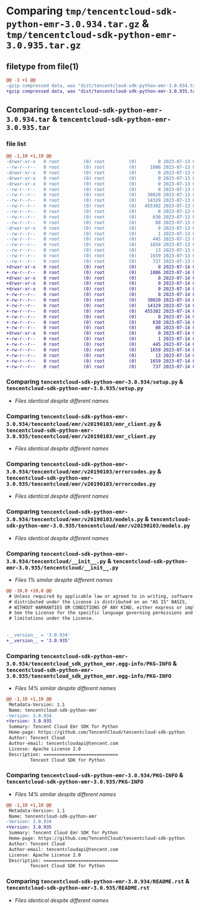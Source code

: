 # Comparing `tmp/tencentcloud-sdk-python-emr-3.0.934.tar.gz` & `tmp/tencentcloud-sdk-python-emr-3.0.935.tar.gz`

## filetype from file(1)

```diff
@@ -1 +1 @@
-gzip compressed data, was "dist/tencentcloud-sdk-python-emr-3.0.934.tar", last modified: Thu Jul 13 00:22:00 2023, max compression
+gzip compressed data, was "dist/tencentcloud-sdk-python-emr-3.0.935.tar", last modified: Fri Jul 14 00:30:11 2023, max compression
```

## Comparing `tencentcloud-sdk-python-emr-3.0.934.tar` & `tencentcloud-sdk-python-emr-3.0.935.tar`

### file list

```diff
@@ -1,19 +1,19 @@
-drwxr-xr-x   0 root         (0) root         (0)        0 2023-07-13 00:22:00.000000 tencentcloud-sdk-python-emr-3.0.934/
--rw-r--r--   0 root         (0) root         (0)     1006 2023-07-13 00:22:00.000000 tencentcloud-sdk-python-emr-3.0.934/setup.py
-drwxr-xr-x   0 root         (0) root         (0)        0 2023-07-13 00:22:00.000000 tencentcloud-sdk-python-emr-3.0.934/tencentcloud/
-drwxr-xr-x   0 root         (0) root         (0)        0 2023-07-13 00:22:00.000000 tencentcloud-sdk-python-emr-3.0.934/tencentcloud/emr/
-drwxr-xr-x   0 root         (0) root         (0)        0 2023-07-13 00:22:00.000000 tencentcloud-sdk-python-emr-3.0.934/tencentcloud/emr/v20190103/
--rw-r--r--   0 root         (0) root         (0)        0 2023-07-13 00:22:00.000000 tencentcloud-sdk-python-emr-3.0.934/tencentcloud/emr/v20190103/__init__.py
--rw-r--r--   0 root         (0) root         (0)    30020 2023-07-13 00:22:00.000000 tencentcloud-sdk-python-emr-3.0.934/tencentcloud/emr/v20190103/emr_client.py
--rw-r--r--   0 root         (0) root         (0)    14329 2023-07-13 00:22:00.000000 tencentcloud-sdk-python-emr-3.0.934/tencentcloud/emr/v20190103/errorcodes.py
--rw-r--r--   0 root         (0) root         (0)   455302 2023-07-13 00:22:00.000000 tencentcloud-sdk-python-emr-3.0.934/tencentcloud/emr/v20190103/models.py
--rw-r--r--   0 root         (0) root         (0)        0 2023-07-13 00:22:00.000000 tencentcloud-sdk-python-emr-3.0.934/tencentcloud/emr/__init__.py
--rw-r--r--   0 root         (0) root         (0)      630 2023-07-13 00:22:00.000000 tencentcloud-sdk-python-emr-3.0.934/tencentcloud/__init__.py
--rw-r--r--   0 root         (0) root         (0)       88 2023-07-13 00:22:00.000000 tencentcloud-sdk-python-emr-3.0.934/setup.cfg
-drwxr-xr-x   0 root         (0) root         (0)        0 2023-07-13 00:22:00.000000 tencentcloud-sdk-python-emr-3.0.934/tencentcloud_sdk_python_emr.egg-info/
--rw-r--r--   0 root         (0) root         (0)        1 2023-07-13 00:22:00.000000 tencentcloud-sdk-python-emr-3.0.934/tencentcloud_sdk_python_emr.egg-info/dependency_links.txt
--rw-r--r--   0 root         (0) root         (0)      445 2023-07-13 00:22:00.000000 tencentcloud-sdk-python-emr-3.0.934/tencentcloud_sdk_python_emr.egg-info/SOURCES.txt
--rw-r--r--   0 root         (0) root         (0)     1659 2023-07-13 00:22:00.000000 tencentcloud-sdk-python-emr-3.0.934/tencentcloud_sdk_python_emr.egg-info/PKG-INFO
--rw-r--r--   0 root         (0) root         (0)       13 2023-07-13 00:22:00.000000 tencentcloud-sdk-python-emr-3.0.934/tencentcloud_sdk_python_emr.egg-info/top_level.txt
--rw-r--r--   0 root         (0) root         (0)     1659 2023-07-13 00:22:00.000000 tencentcloud-sdk-python-emr-3.0.934/PKG-INFO
--rw-r--r--   0 root         (0) root         (0)      737 2023-07-13 00:22:00.000000 tencentcloud-sdk-python-emr-3.0.934/README.rst
+drwxr-xr-x   0 root         (0) root         (0)        0 2023-07-14 00:30:11.000000 tencentcloud-sdk-python-emr-3.0.935/
+-rw-r--r--   0 root         (0) root         (0)     1006 2023-07-14 00:30:11.000000 tencentcloud-sdk-python-emr-3.0.935/setup.py
+drwxr-xr-x   0 root         (0) root         (0)        0 2023-07-14 00:30:11.000000 tencentcloud-sdk-python-emr-3.0.935/tencentcloud/
+drwxr-xr-x   0 root         (0) root         (0)        0 2023-07-14 00:30:11.000000 tencentcloud-sdk-python-emr-3.0.935/tencentcloud/emr/
+drwxr-xr-x   0 root         (0) root         (0)        0 2023-07-14 00:30:11.000000 tencentcloud-sdk-python-emr-3.0.935/tencentcloud/emr/v20190103/
+-rw-r--r--   0 root         (0) root         (0)        0 2023-07-14 00:30:11.000000 tencentcloud-sdk-python-emr-3.0.935/tencentcloud/emr/v20190103/__init__.py
+-rw-r--r--   0 root         (0) root         (0)    30020 2023-07-14 00:30:11.000000 tencentcloud-sdk-python-emr-3.0.935/tencentcloud/emr/v20190103/emr_client.py
+-rw-r--r--   0 root         (0) root         (0)    14329 2023-07-14 00:30:11.000000 tencentcloud-sdk-python-emr-3.0.935/tencentcloud/emr/v20190103/errorcodes.py
+-rw-r--r--   0 root         (0) root         (0)   455302 2023-07-14 00:30:11.000000 tencentcloud-sdk-python-emr-3.0.935/tencentcloud/emr/v20190103/models.py
+-rw-r--r--   0 root         (0) root         (0)        0 2023-07-14 00:30:11.000000 tencentcloud-sdk-python-emr-3.0.935/tencentcloud/emr/__init__.py
+-rw-r--r--   0 root         (0) root         (0)      630 2023-07-14 00:30:11.000000 tencentcloud-sdk-python-emr-3.0.935/tencentcloud/__init__.py
+-rw-r--r--   0 root         (0) root         (0)       88 2023-07-14 00:30:11.000000 tencentcloud-sdk-python-emr-3.0.935/setup.cfg
+drwxr-xr-x   0 root         (0) root         (0)        0 2023-07-14 00:30:11.000000 tencentcloud-sdk-python-emr-3.0.935/tencentcloud_sdk_python_emr.egg-info/
+-rw-r--r--   0 root         (0) root         (0)        1 2023-07-14 00:30:11.000000 tencentcloud-sdk-python-emr-3.0.935/tencentcloud_sdk_python_emr.egg-info/dependency_links.txt
+-rw-r--r--   0 root         (0) root         (0)      445 2023-07-14 00:30:11.000000 tencentcloud-sdk-python-emr-3.0.935/tencentcloud_sdk_python_emr.egg-info/SOURCES.txt
+-rw-r--r--   0 root         (0) root         (0)     1659 2023-07-14 00:30:11.000000 tencentcloud-sdk-python-emr-3.0.935/tencentcloud_sdk_python_emr.egg-info/PKG-INFO
+-rw-r--r--   0 root         (0) root         (0)       13 2023-07-14 00:30:11.000000 tencentcloud-sdk-python-emr-3.0.935/tencentcloud_sdk_python_emr.egg-info/top_level.txt
+-rw-r--r--   0 root         (0) root         (0)     1659 2023-07-14 00:30:11.000000 tencentcloud-sdk-python-emr-3.0.935/PKG-INFO
+-rw-r--r--   0 root         (0) root         (0)      737 2023-07-14 00:30:11.000000 tencentcloud-sdk-python-emr-3.0.935/README.rst
```

### Comparing `tencentcloud-sdk-python-emr-3.0.934/setup.py` & `tencentcloud-sdk-python-emr-3.0.935/setup.py`

 * *Files identical despite different names*

### Comparing `tencentcloud-sdk-python-emr-3.0.934/tencentcloud/emr/v20190103/emr_client.py` & `tencentcloud-sdk-python-emr-3.0.935/tencentcloud/emr/v20190103/emr_client.py`

 * *Files identical despite different names*

### Comparing `tencentcloud-sdk-python-emr-3.0.934/tencentcloud/emr/v20190103/errorcodes.py` & `tencentcloud-sdk-python-emr-3.0.935/tencentcloud/emr/v20190103/errorcodes.py`

 * *Files identical despite different names*

### Comparing `tencentcloud-sdk-python-emr-3.0.934/tencentcloud/emr/v20190103/models.py` & `tencentcloud-sdk-python-emr-3.0.935/tencentcloud/emr/v20190103/models.py`

 * *Files identical despite different names*

### Comparing `tencentcloud-sdk-python-emr-3.0.934/tencentcloud/__init__.py` & `tencentcloud-sdk-python-emr-3.0.935/tencentcloud/__init__.py`

 * *Files 1% similar despite different names*

```diff
@@ -10,8 +10,8 @@
 # Unless required by applicable law or agreed to in writing, software
 # distributed under the License is distributed on an "AS IS" BASIS,
 # WITHOUT WARRANTIES OR CONDITIONS OF ANY KIND, either express or implied.
 # See the License for the specific language governing permissions and
 # limitations under the License.
 
 
-__version__ = '3.0.934'
+__version__ = '3.0.935'
```

### Comparing `tencentcloud-sdk-python-emr-3.0.934/tencentcloud_sdk_python_emr.egg-info/PKG-INFO` & `tencentcloud-sdk-python-emr-3.0.935/tencentcloud_sdk_python_emr.egg-info/PKG-INFO`

 * *Files 14% similar despite different names*

```diff
@@ -1,10 +1,10 @@
 Metadata-Version: 1.1
 Name: tencentcloud-sdk-python-emr
-Version: 3.0.934
+Version: 3.0.935
 Summary: Tencent Cloud Emr SDK for Python
 Home-page: https://github.com/TencentCloud/tencentcloud-sdk-python
 Author: Tencent Cloud
 Author-email: tencentcloudapi@tencent.com
 License: Apache License 2.0
 Description: ============================
         Tencent Cloud SDK for Python
```

### Comparing `tencentcloud-sdk-python-emr-3.0.934/PKG-INFO` & `tencentcloud-sdk-python-emr-3.0.935/PKG-INFO`

 * *Files 14% similar despite different names*

```diff
@@ -1,10 +1,10 @@
 Metadata-Version: 1.1
 Name: tencentcloud-sdk-python-emr
-Version: 3.0.934
+Version: 3.0.935
 Summary: Tencent Cloud Emr SDK for Python
 Home-page: https://github.com/TencentCloud/tencentcloud-sdk-python
 Author: Tencent Cloud
 Author-email: tencentcloudapi@tencent.com
 License: Apache License 2.0
 Description: ============================
         Tencent Cloud SDK for Python
```

### Comparing `tencentcloud-sdk-python-emr-3.0.934/README.rst` & `tencentcloud-sdk-python-emr-3.0.935/README.rst`

 * *Files identical despite different names*

